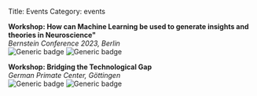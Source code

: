 Title: Events
Category: events

**Workshop: How can Machine Learning be used to generate insights and theories in Neuroscience"**<br>
*Bernstein Conference 2023, Berlin*<br>
![Generic badge](https://img.shields.io/badge/Sep_2023-666666.svg)
![Generic badge](https://img.shields.io/badge/Role-Organizer-EB4678.svg)

**Workshop: Bridging the Technological Gap**<br>
*German Primate Center, Göttingen*<br>
![Generic badge](https://img.shields.io/badge/Aug_2022-666666.svg)
![Generic badge](https://img.shields.io/badge/Role-Invited_speaker-119C72.svg)
